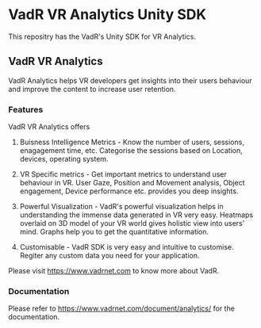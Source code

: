 # VadR VR Analytics Unity SDK

This repositry has the VadR's Unity SDK for VR Analytics.

## VadR VR Analytics

VadR Analytics helps VR developers get insights into their users behaviour and improve the content to increase user retention. 

### Features

VadR VR Analytics offers 

1. Buisness Intelligence Metrics - Know the number of users, sessions, enagagement time, etc. Categorise the sessions based on Location, devices, operating system.

2. VR Specific metrics - Get important metrics to understand user behaviour in VR. User Gaze, Position and Movement analysis, Object engagement, Device performance etc. provides you deep insights.

3. Powerful Visualization - VadR's powerful visualization helps in understanding the immense data generated in VR very easy. Heatmaps overlaid on 3D model of your VR world gives holistic view into users’ mind. Graphs help you to get the quantitative information.

4. Customisable - VadR SDK is very easy and intuitive to customise. Regiter any custom data you need for your application.

Please visit https://www.vadrnet.com to know more about VadR.

### Documentation

Please refer to https://www.vadrnet.com/document/analytics/ for the documentation.